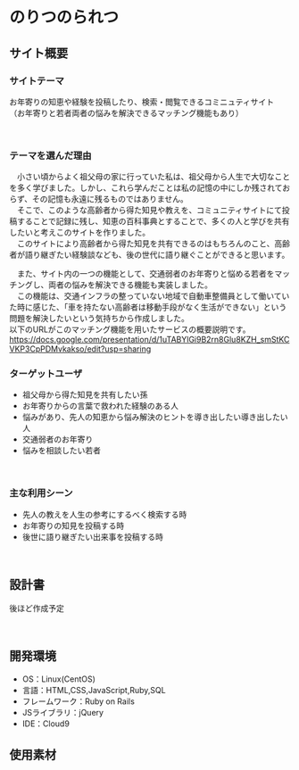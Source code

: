 # のりつのられつ
## サイト概要
### サイトテーマ
お年寄りの知恵や経験を投稿したり、検索・閲覧できるコミニュティサイト  
（お年寄りと若者両者の悩みを解決できるマッチング機能もあり）


​
### テーマを選んだ理由


　小さい頃からよく祖父母の家に行っていた私は、祖父母から人生で大切なことを多く学びました。しかし、これら学んだことは私の記憶の中にしか残されておらず、その記憶も永遠に残るものではありません。  
　そこで、このような高齢者から得た知見や教えを、コミュニティサイトにて投稿することで記録に残し、知恵の百科事典とすることで、多くの人と学びを共有したいと考えこのサイトを作りました。   
　このサイトにより高齢者から得た知見を共有できるのはもちろんのこと、高齢者が語り継ぎたい経験談なども、後の世代に語り継ぐことができると思います。


　また、サイト内の一つの機能として、交通弱者のお年寄りと悩める若者をマッチングし、両者の悩みを解決できる機能も実装しました。  
　この機能は、交通インフラの整っていない地域で自動車整備員として働いていた時に感じた、「車を持たない高齢者は移動手段がなく生活ができない」という問題を解決したいという気持ちから作成しました。  
以下のURLがこのマッチング機能を用いたサービスの概要説明です。  
https://docs.google.com/presentation/d/1uTABYlGi9B2rn8Glu8KZH_smStKCVKP3CpPDMvkakso/edit?usp=sharing


### ターゲットユーザ

* 祖父母から得た知見を共有したい孫
* お年寄りからの言葉で救われた経験のある人
* 悩みがあり、先人の知恵から悩み解決のヒントを導き出したい導き出したい人
* 交通弱者のお年寄り
* 悩みを相談したい若者

​
### 主な利用シーン
* 先人の教えを人生の参考にするべく検索する時
* お年寄りの知見を投稿する時
* 後世に語り継ぎたい出来事を投稿する時


​
## 設計書
後ほど作成予定

​
## 開発環境
- OS：Linux(CentOS)
- 言語：HTML,CSS,JavaScript,Ruby,SQL
- フレームワーク：Ruby on Rails
- JSライブラリ：jQuery
- IDE：Cloud9
​
## 使用素材




